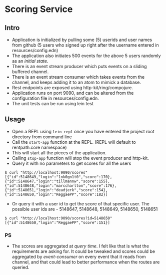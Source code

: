 # Scoring Service

## Intro

- Application is initialized by pulling some (5) userids and user names from github (5 users who signed up right after the username entered in resources/config.edn)
- The application also initiates 500 events for the above 5 users randomly as an *initial state*.
- There is an event stream producer which puts events on a sliding buffered channel.
- There is an event stream consumer which takes events from the channel, and keeps adding it to an atom to mimick a database.
- Rest endpoints are exposed using http-kit/ring/compojure.
- Application runs on port 9090, and can be altered from the configuration file in resources/config.edn.
- The unit tests can be run using lein test

## Usage

- Open a REPL using ```lein repl``` once you have entered the project root directory from command line
- Call the ```start-app``` function at the REPL. (REPL will default to rentpath.core namespace)
- This will start all the pieces of the application.
- Calling ```stop-app``` function will stop the event producer and http-kit.
- Query it with no parameters to get scores for all the users

```
$ curl "http://localhost:9090/scores"
[{"id":5148649,"login":"1nk0gn1t0","score":170},{"id":5148647,"login":"tillmannw","score":155},{"id":5148648,"login":"marccharlton","score":176},{"id":5148651,"login":"deadjerk","score":154},{"id":5148650,"login":"ReggaePP","score":182}]
```

- Or query it with a user id to get the score of that specific user. The possible user ids are - 5148647, 5148648, 5148649, 5148650, 5148651

```
$ curl "http://localhost:9090/scores?id=5148650"
[{"id":5148650,"login":"ReggaePP","score":151}]
```

### PS
- The scores are aggregated at *query time*. I felt like that is what the requirements are asking for. It could be tweaked and scores could be aggregated by *event-consumer* on every event that it reads from channel, and that could lead to better performance when the routes are queried. 